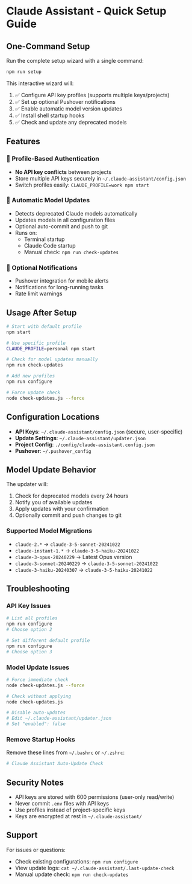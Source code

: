 # Claude Assistant - Quick Setup Guide

## One-Command Setup

Run the complete setup wizard with a single command:

```bash
npm run setup
```

This interactive wizard will:
1. ✅ Configure API key profiles (supports multiple keys/projects)
2. ✅ Set up optional Pushover notifications
3. ✅ Enable automatic model version updates
4. ✅ Install shell startup hooks
5. ✅ Check and update any deprecated models

## Features

### 🔑 Profile-Based Authentication
- **No API key conflicts** between projects
- Store multiple API keys securely in `~/.claude-assistant/config.json`
- Switch profiles easily: `CLAUDE_PROFILE=work npm start`

### 🔄 Automatic Model Updates
- Detects deprecated Claude models automatically
- Updates models in all configuration files
- Optional auto-commit and push to git
- Runs on:
  - Terminal startup
  - Claude Code startup
  - Manual check: `npm run check-updates`

### 📱 Optional Notifications
- Pushover integration for mobile alerts
- Notifications for long-running tasks
- Rate limit warnings

## Usage After Setup

```bash
# Start with default profile
npm start

# Use specific profile
CLAUDE_PROFILE=personal npm start

# Check for model updates manually
npm run check-updates

# Add new profiles
npm run configure

# Force update check
node check-updates.js --force
```

## Configuration Locations

- **API Keys**: `~/.claude-assistant/config.json` (secure, user-specific)
- **Update Settings**: `~/.claude-assistant/updater.json`
- **Project Config**: `./config/claude-assistant.config.json`
- **Pushover**: `~/.pushover_config`

## Model Update Behavior

The updater will:
1. Check for deprecated models every 24 hours
2. Notify you of available updates
3. Apply updates with your confirmation
4. Optionally commit and push changes to git

### Supported Model Migrations
- `claude-2.*` → `claude-3-5-sonnet-20241022`
- `claude-instant-1.*` → `claude-3-5-haiku-20241022`
- `claude-3-opus-20240229` → Latest Opus version
- `claude-3-sonnet-20240229` → `claude-3-5-sonnet-20241022`
- `claude-3-haiku-20240307` → `claude-3-5-haiku-20241022`

## Troubleshooting

### API Key Issues
```bash
# List all profiles
npm run configure
# Choose option 2

# Set different default profile
npm run configure
# Choose option 3
```

### Model Update Issues
```bash
# Force immediate check
node check-updates.js --force

# Check without applying
node check-updates.js

# Disable auto-updates
# Edit ~/.claude-assistant/updater.json
# Set "enabled": false
```

### Remove Startup Hooks
Remove these lines from `~/.bashrc` or `~/.zshrc`:
```bash
# Claude Assistant Auto-Update Check
```

## Security Notes

- API keys are stored with 600 permissions (user-only read/write)
- Never commit `.env` files with API keys
- Use profiles instead of project-specific keys
- Keys are encrypted at rest in `~/.claude-assistant/`

## Support

For issues or questions:
- Check existing configurations: `npm run configure`
- View update logs: `cat ~/.claude-assistant/.last-update-check`
- Manual update check: `npm run check-updates`